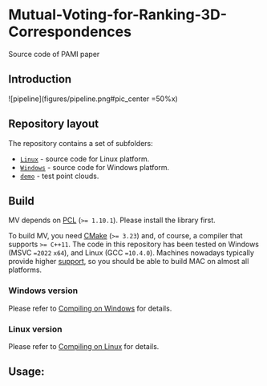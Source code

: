 # Mutual-Voting-for-Ranking-3D-Correspondences
Source code of PAMI paper

## Introduction  

![pipeline](figures/pipeline.png#pic_center =50%x)

## Repository layout  
The repository contains a set of subfolders:  
* [`Linux`](https://github.com/NWPU-YJQ-3DV/2022_Mutual_Voting/tree/main/Linux) - source code for Linux platform.  
* [`Windows`](https://github.com/NWPU-YJQ-3DV/2022_Mutual_Voting/tree/main/Windows) - source code for Windows platform.
* [`demo`](https://github.com/NWPU-YJQ-3DV/2022_Mutual_Voting/tree/main/demo) - test point clouds.

## Build
MV depends on [PCL](https://github.com/PointCloudLibrary/pcl/tags) (`>= 1.10.1`). Please install the library first.

To build MV, you need [CMake](https://cmake.org/download/) (`>= 3.23`) and, of course, a compiler that supports `>= C++11`. The code in this repository has been tested on Windows (MSVC `=2022` `x64`), and Linux (GCC `=10.4.0`). Machines nowadays typically provide higher [support](https://en.cppreference.com/w/cpp/compiler_support), so you should be able to build MAC on almost all platforms.

### Windows version  
Please refer to [Compiling on Windows](https://github.com/NWPU-YJQ-3DV/2022_Mutual_Voting/blob/main/Windows/README.md) for details.

### Linux version
Please refer to [Compiling on Linux](https://github.com/NWPU-YJQ-3DV/2022_Mutual_Voting/blob/main/Linux/README.md) for details.

## Usage:
